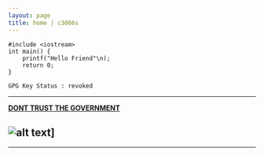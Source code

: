 ```yaml
---
layout: page
title: home | c3866s
---
```


```term
#include <iostream>
int main() {
    printf("Hello Friend"\n);
    return 0;
}
```
```term
GPG Key Status : revoked
```
--------------------------------------------------------------------------

**[DONT TRUST THE GOVERNMENT](https://gentoo.org/)**

![alt text](uploads/wbring/gentoo-badge.png)]
-------------------------------------------------------------------------

-------------------------------------------------------------------------
